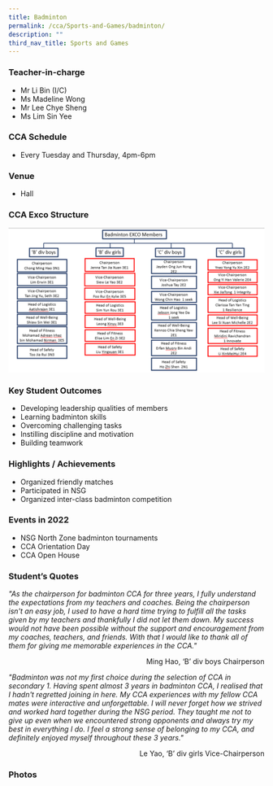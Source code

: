 ```yaml
---
title: Badminton
permalink: /cca/Sports-and-Games/badminton/
description: ""
third_nav_title: Sports and Games
---
```

### Teacher-in-charge
* Mr Li Bin (I/C)
* Ms Madeline Wong
* Mr Lee Chye Sheng
* Ms Lim Sin Yee

### CCA Schedule
* Every Tuesday and Thursday, 4pm-6pm

### Venue
* Hall

### CCA Exco Structure

![](/images/StudDevelopment/CCAs/SportsGames/Badminton_EXCO.png)

### Key Student Outcomes

* Developing leadership qualities of members
* Learning badminton skills
* Overcoming challenging tasks 
* Instilling discipline and motivation 
* Building teamwork

### Highlights / Achievements

* Organized friendly matches
* Participated in NSG
* Organized inter-class badminton competition

### Events in 2022

* NSG North Zone badminton tournaments
* CCA Orientation Day   
* CCA Open House

### Student’s Quotes

*"As the chairperson for badminton CCA for three years, I fully understand the expectations from my teachers and coaches. Being the chairperson isn't an easy job, I used to have a hard time trying to fulfill all the tasks given by my teachers and thankfully I did not let them down. My success would not have been possible without the support and encouragement from my coaches, teachers, and friends. With that I would like to thank all of them for giving me memorable experiences in the CCA."*

<div style="text-align:right">Ming Hao, ‘B’ div boys Chairperson</div>

*"Badminton was not my first choice during the selection of CCA in secondary 1. Having spent almost 3 years in badminton CCA, I realised that I hadn't regretted joining in here. My CCA experiences with my fellow CCA mates were interactive and unforgettable. I will never forget how we strived and worked hard together during the NSG period. They taught me not to give up even when we encountered strong opponents and always try my best in everything I do. I feel a strong sense of belonging to my CCA, and definitely enjoyed myself throughout these 3 years."*

<div style="text-align:right">Le Yao, ‘B’ div girls Vice-Chairperson</div>

### Photos

